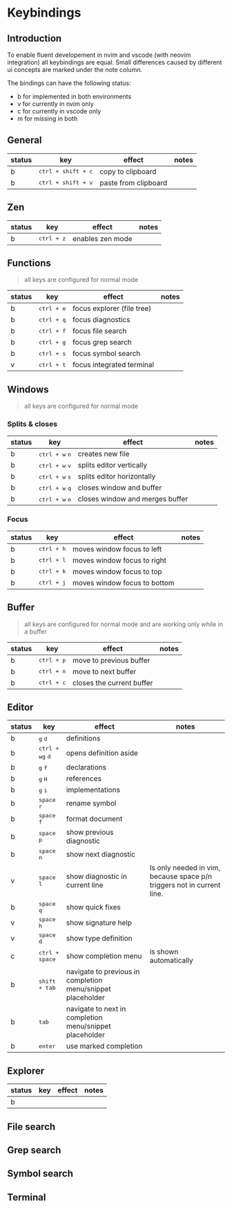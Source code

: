 # Keybindings

## Introduction

To enable fluent developement in nvim and vscode (with neovim integration) all keybindings are equal. Small differences caused by different ui concepts are marked under the note column.

The bindings can have the following status:

- b for implemented in both environments
- v for currently in nvim only
- c for currently in vscode only
- m for missing in both

## General

| status | key                         | effect               | notes |
| ------ | --------------------------- | -------------------- | ----- |
| b      | <kbd>ctrl + shift + c</kbd> | copy to clipboard    |       |
| b      | <kbd>ctrl + shift + v</kbd> | paste from clipboard |       |

## Zen

| status | key                 | effect           | notes |
| ------ | ------------------- | ---------------- | ----- |
| b      | <kbd>ctrl + z</kbd> | enables zen mode |       |

## Functions

> all keys are configured for normal mode

| status | key                 | effect                     | notes |
| ------ | ------------------- | -------------------------- | ----- |
| b      | <kbd>ctrl + e</kbd> | focus explorer (file tree) |       |
| b      | <kbd>ctrl + q</kbd> | focus diagnostics          |       |
| b      | <kbd>ctrl + f</kbd> | focus file search          |       |
| b      | <kbd>ctrl + g</kbd> | focus grep search          |       |
| b      | <kbd>ctrl + s</kbd> | focus symbol search        |       |
| v      | <kbd>ctrl + t</kbd> | focus integrated terminal  |       |

## Windows

> all keys are configured for normal mode

### Splits & closes

| status | key                              | effect                          | notes |
| ------ | -------------------------------- | ------------------------------- | ----- |
| b      | <kbd>ctrl + w</kbd> <kbd>n</kbd> | creates new file                |       |
| b      | <kbd>ctrl + w</kbd> <kbd>v</kbd> | splits editor vertically        |       |
| b      | <kbd>ctrl + w</kbd> <kbd>s</kbd> | splits editor horizontally      |       |
| b      | <kbd>ctrl + w</kbd> <kbd>q</kbd> | closes window and buffer        |       |
| b      | <kbd>ctrl + w</kbd> <kbd>o</kbd> | closes window and merges buffer |       |

### Focus

| status | key                 | effect                       | notes |
| ------ | ------------------- | ---------------------------- | ----- |
| b      | <kbd>ctrl + h</kbd> | moves window focus to left   |       |
| b      | <kbd>ctrl + l</kbd> | moves window focus to right  |       |
| b      | <kbd>ctrl + k</kbd> | moves window focus to top    |       |
| b      | <kbd>ctrl + j</kbd> | moves window focus to bottom |       |

## Buffer

> all keys are configured for normal mode and are working only while in a buffer

| status | key                 | effect                    | notes |
| ------ | ------------------- | ------------------------- | ----- |
| b      | <kbd>ctrl + p</kbd> | move to previous buffer   |       |
| b      | <kbd>ctrl + n</kbd> | move to next buffer       |       |
| b      | <kbd>ctrl + c</kbd> | closes the current buffer |       |

## Editor

| status | key                                          | effect                                                      | notes                                                                  |
| ------ | -------------------------------------------- | ----------------------------------------------------------- | ---------------------------------------------------------------------- |
| b      | <kbd>g</kbd> <kbd>d</kbd>                    | definitions                                                 |                                                                        |
| b      | <kbd>ctrl + w</kbd><kbd>g</kbd> <kbd>d</kbd> | opens definition aside                                      |                                                                        |
| b      | <kbd>g</kbd> <kbd>f</kbd>                    | declarations                                                |                                                                        |
| b      | <kbd>g</kbd> <kbd>H</kbd>                    | references                                                  |                                                                        |
| b      | <kbd>g</kbd> <kbd>i</kbd>                    | implementations                                             |                                                                        |
| b      | <kbd>space</kbd> <kbd>r</kbd>                | rename symbol                                               |                                                                        |
| b      | <kbd>space</kbd> <kbd>f</kbd>                | format document                                             |                                                                        |
| b      | <kbd>space</kbd> <kbd>p</kbd>                | show previous diagnostic                                    |                                                                        |
| b      | <kbd>space</kbd> <kbd>n</kbd>                | show next diagnostic                                        |                                                                        |
| v      | <kbd>space</kbd> <kbd>l</kbd>                | show diagnostic in current line                             | Is only needed in vim, because space p/n triggers not in current line. |
| b      | <kbd>space</kbd> <kbd>q</kbd>                | show quick fixes                                            |                                                                        |
| v      | <kbd>space</kbd> <kbd>h</kbd>                | show signature help                                         |                                                                        |
| v      | <kbd>space</kbd> <kbd>d</kbd>                | show type definition                                        |                                                                        |
| c      | <kbd>ctrl + space</kbd>                      | show completion menu                                        | is shown automatically                                                 |
| b      | <kbd>shift + tab</kbd>                       | navigate to previous in completion menu/snippet placeholder |                                                                        |
| b      | <kbd>tab</kbd>                               | navigate to next in completion menu/snippet placeholder     |                                                                        |
| b      | <kbd>enter</kbd>                             | use marked completion                                       |                                                                        |

## Explorer

| status | key         | effect | notes |
| ------ | ----------- | ------ | ----- |
| b      | <kbd></kbd> |        |       |

## File search

## Grep search

## Symbol search

## Terminal

